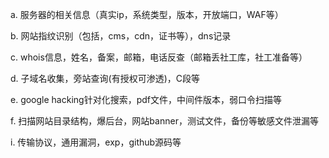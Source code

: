 a. 服务器的相关信息（真实ip，系统类型，版本，开放端口，WAF等）

b. 网站指纹识别（包括，cms，cdn，证书等），dns记录

c. whois信息，姓名，备案，邮箱，电话反查（邮箱丢社工库，社工准备等）

d. 子域名收集，旁站查询\(有授权可渗透\)，C段等

e. google hacking针对化搜索，pdf文件，中间件版本，弱口令扫描等

f. 扫描网站目录结构，爆后台，网站banner，测试文件，备份等敏感文件泄漏等

i. 传输协议，通用漏洞，exp，github源码等



